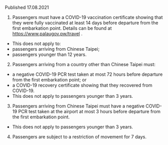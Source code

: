 Published 17.08.2021
1. Passengers must have a COVID-19 vaccination certificate showing that they were fully vaccinated at least 14 days before departure from the first embarkation point. Details can be found at <a href="https://www.palaugov.pw/travel">https://www.palaugov.pw/travel</a> .
- This does not apply to:
- passengers arriving from Chinese Taipei;
- passengers younger than 12 years.
2. Passengers arriving from a country other than Chinese Taipei must:
- a negative COVID-19 PCR test taken at most 72 hours before departure from the first embarkation point; or
- a COVID-19 recovery certificate showing that they recovered from COVID-19.
- This does not apply to passengers younger than 3 years.
3. Passengers arriving from Chinese Taipei must have a negative COVID-19 PCR test taken at the airport at most 3 hours before departure from the first embarkation point.
- This does not apply to passengers younger than 3 years.
4. Passengers are subject to a restriction of movement for 7 days.